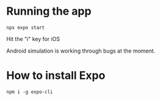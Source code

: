 # Running the app
`npx expo start`

Hit the "i" key for iOS

Android simulation is working through bugs at the moment.

# How to install Expo
`npm i -g expo-cli`
